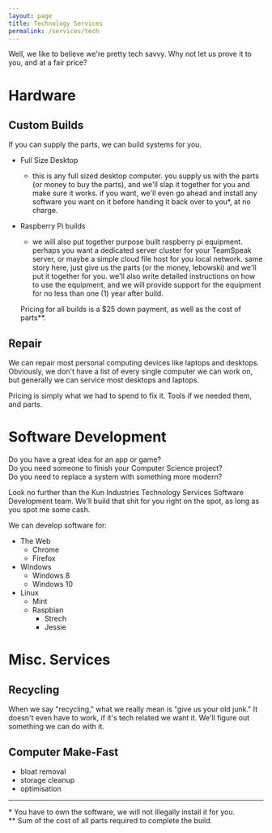 ```yaml
---
layout: page
title: Technology Services
permalink: /services/tech
---
```


Well, we like to believe we're pretty tech savvy. Why not let us prove it to you, and at a fair price?

# Hardware

## Custom Builds
If you can supply the parts, we can build systems for you.

- Full Size Desktop
  - this is any full sized desktop computer. you supply us with the parts (or money to buy the parts), and we'll slap it together for you and make sure it works. if you want, we'll even go ahead and install any software you want on it before handing it back over to you\*, at no charge.
- Raspberry Pi builds
  - we will also put together purpose built raspberry pi equipment. perhaps you want a dedicated server cluster for your TeamSpeak server, or maybe a simple cloud file host for you local network. same story here, just give us the parts (or the money, lebowski) and we'll put it together for you. we'll also write detailed instructions on how to use the equipment, and we will provide support for the equipment for no less than one (1) year after build.
  
  Pricing for all builds is a $25 down payment, as well as the cost of parts\*\*.

## Repair
We can repair most personal computing devices like laptops and desktops. Obviously, we don't have a list of every single computer we can work on, but generally we can service most desktops and laptops.

Pricing is simply what we had to spend to fix it. Tools if we needed them, and parts.

# Software Development
Do you have a great idea for an app or game?  
Do you need someone to finish your Computer Science project?  
Do you need to replace a system with something more modern?  

Look no further than the Kun Industries Technology Services Software Development team. We'll build that shit for you right on the spot, as long as you spot me some cash.  

We can develop software for:
- The Web
  - Chrome
  - Firefox
- Windows
  - Windows 8
  - Windows 10
- Linux
  - Mint
  - Raspbian
    - Strech
	- Jessie

# Misc. Services
## Recycling
When we say "recycling," what we really mean is "give us your old junk." It doesn't even have to work, if it's tech related we want it. We'll figure out something we can do with it.

## Computer Make-Fast
- bloat removal
- storage cleanup
- optimisation

---  
  
\* You have to own the software, we will not illegally install it for you.  
\*\* Sum of the cost of all parts required to complete the build. <!-- we might already have the parts, but not have the money to sustain business, and so have to charge -->
